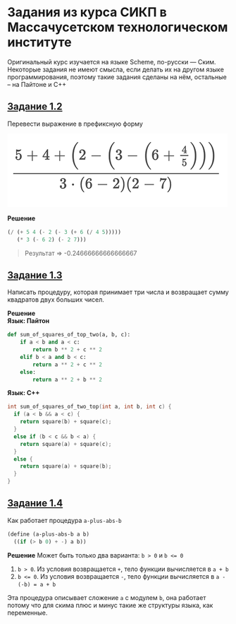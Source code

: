# Задания из курса СИКП в Массачусетском технологическом институте
Оригинальный курс изучается на языке Scheme, по-русски — Ским.  
Некоторые задания не имеют смысла, если делать их на другом языке программирования,
поэтому такие задания сделаны на нём, остальные – на Пайтоне и С++

## [Задание 1.2](/first_block/1.2/expression.scm)
Перевести выражение в префиксную форму

![equation](/first_block/1.2/expression.png)

**Решение**
```scm
(/ (+ 5 4 (- 2 (- 3 (+ 6 (/ 4 5)))))
   (* 3 (- 6 2) (- 2 7)))
```
> Результат => -0.24666666666666667

## [Задание 1.3](/first_block/1.3)
Написать процедуру, которая принимает три числа и возвращает сумму квадратов двух больших чисел.

**Решение  
Язык: Пайтон**
```py
def sum_of_squares_of_top_two(a, b, c):
    if a < b and a < c:
        return b ** 2 + c ** 2
    elif b < a and b < c:
        return a ** 2 + c ** 2
    else:
        return a ** 2 + b ** 2

```
**Язык: С++**
```c++
int sum_of_squares_of_two_top(int a, int b, int c) {
  if (a < b && a < c) {
    return square(b) + square(c);
  }
  else if (b < c && b < a) {
    return square(a) + square(c);
  }
  else {
    return square(a) + square(b);
  }
}
```
## [Задание 1.4](/first_block/1.4/add-with-abs.scm)
Как работает процедура `a-plus-abs-b`
```scm
(define (a-plus-abs-b a b)
  ((if (> b 0) + -) a b))
```

**Решение**
Может быть только два варианта: `b > 0` и `b <= 0`  
1. `b > 0`. Из условия возвращается `+`, тело функции вычисляется в `a + b`  
2. `b <= 0`. Из условия возвращается `-`, тело функции вычисляется в `a - (-b) = a + b`  

Эта процедура описывает сложение `a` с модулем `b`, она работает потому что для
скима плюс и минус такие же структуры языка, как переменные.
